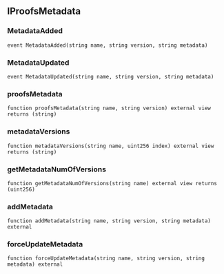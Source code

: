 ## IProofsMetadata

### MetadataAdded

```solidity
event MetadataAdded(string name, string version, string metadata)
```

### MetadataUpdated

```solidity
event MetadataUpdated(string name, string version, string metadata)
```

### proofsMetadata

```solidity
function proofsMetadata(string name, string version) external view returns (string)
```

### metadataVersions

```solidity
function metadataVersions(string name, uint256 index) external view returns (string)
```

### getMetadataNumOfVersions

```solidity
function getMetadataNumOfVersions(string name) external view returns (uint256)
```

### addMetadata

```solidity
function addMetadata(string name, string version, string metadata) external
```

### forceUpdateMetadata

```solidity
function forceUpdateMetadata(string name, string version, string metadata) external
```

